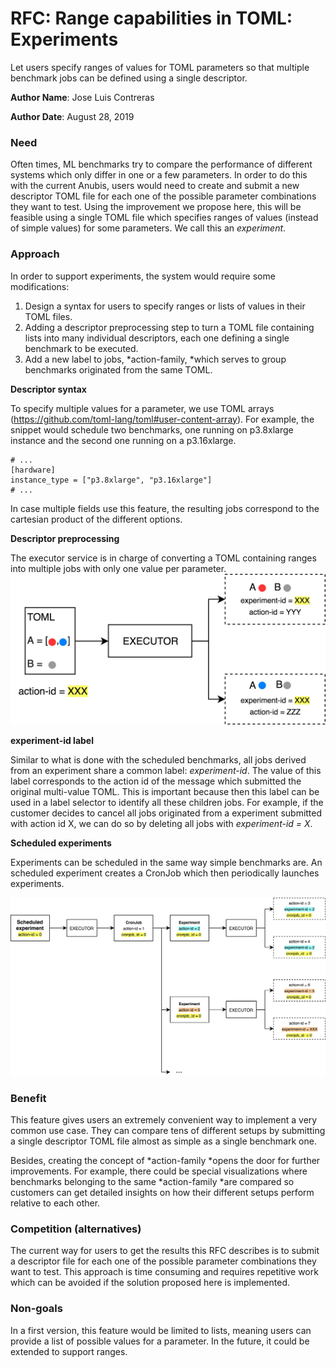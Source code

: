 # RFC: Range capabilities in TOML: Experiments

Let users specify ranges of values for TOML parameters so that multiple benchmark jobs can be defined using a single 
descriptor.

**Author Name**: Jose Luis Contreras

**Author Date**: August 28, 2019



### Need

Often times, ML benchmarks try to compare the performance of different systems which only differ in one or a few 
parameters. In order to do this with the current Anubis, users would need to create and submit a new descriptor TOML 
file for each one of the possible parameter combinations they want to test. Using the improvement we propose here, this 
will be feasible using a single TOML file which specifies ranges of values (instead of simple values) for some 
parameters. We call this an *experiment*.


### Approach 

In order to support experiments, the system would require some modifications:

1. Design a syntax for users to specify ranges or lists of values in their TOML files.  
2. Adding a descriptor preprocessing step to turn a TOML file containing lists into many individual descriptors, each 
one defining a single benchmark to be executed.
3. Add a new label to jobs, *action-family, *which serves to group benchmarks originated from the same TOML.


**Descriptor syntax**

To specify multiple values for a parameter, we use TOML arrays (https://github.com/toml-lang/toml#user-content-array). 
For example, the snippet would schedule two benchmarks, one running on p3.8xlarge instance and the second one running on
a p3.16xlarge.

```
# ...
[hardware]
instance_type = ["p3.8xlarge", "p3.16xlarge"]
# ...
```

In case multiple fields use this feature, the resulting jobs correspond to the cartesian product of the different 
options. 


**Descriptor preprocessing**

The executor service is in charge of converting a TOML containing ranges into multiple jobs with only one value per 
parameter.
![Image: toml_ranges .jpg](../images/toml_ranges.jpg)


**experiment-id label**

Similar to what is done with the scheduled benchmarks, all jobs derived from an experiment share a common label: 
*experiment-id*. The value of this label corresponds to the action id of the message which submitted the original 
multi-value TOML. This is important because then this label can be used in a label selector to identify all these 
children jobs. For example, if the customer decides to cancel all jobs originated from a experiment submitted with 
action id X, we can do so by deleting all jobs with *experiment-id = X*.


**Scheduled experiments**

Experiments can be scheduled in the same way simple benchmarks are. An scheduled experiment creates a CronJob which then 
periodically launches experiments. 

![Image: toml_ranges .jpg](../images/scheduled_experiments.jpg)


### Benefit

This feature gives users an extremely convenient way to implement a very common use case. They can compare tens of 
different setups by submitting a single descriptor TOML file almost as simple as a single benchmark one. 

Besides, creating the concept of *action-family *opens the door for further improvements. For example, there could be 
special visualizations where benchmarks belonging to the same *action-family *are compared so customers can get detailed
insights on how their different setups perform relative to each other.


### Competition (alternatives)

The current way for users to get the results this RFC describes is to submit a descriptor file for each one of the 
possible parameter combinations they want to test. This approach is time consuming and requires repetitive work which 
can be avoided if the solution proposed here is implemented.


### Non-goals 

In a first version, this feature would be limited to lists, meaning users can provide a list of possible values for a 
parameter. In the future, it could be extended to support ranges.

